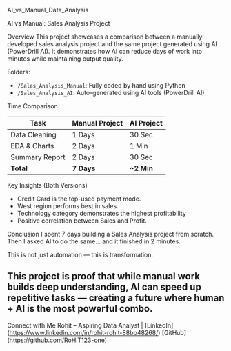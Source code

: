  AI_vs_Manual_Data_Analysis

 AI vs Manual: Sales Analysis Project

Overview
This project showcases a comparison between a manually developed sales analysis project and the same project generated using AI (PowerDrill AI). It demonstrates how AI can reduce days of work into minutes while maintaining output quality.

Folders:
- `/Sales_Analysis_Manual`: Fully coded by hand using Python
- `/Sales_Analysis_AI`: Auto-generated using AI tools (PowerDrill AI)

Time Comparison

| Task            | Manual Project | AI Project |
|-----------------|----------------|------------|
| Data Cleaning   | 1 Days         | 30 Sec     |
| EDA & Charts    | 2 Days         | 1 Min      |
| Summary Report  | 2 Days         | 30 Sec     |
| **Total**       | **7 Days**     | **~2 Min** |

Key Insights (Both Versions)
- Credit Card is the top-used payment mode.
- West region performs best in sales.
- Technology category demonstrates the highest profitability
- Positive correlation between Sales and Profit.

Conclusion
I spent 7 days building a Sales Analysis project from scratch.
Then I asked AI to do the same... and it finished in 2 minutes.

This is not just automation — this is transformation.

This project is proof that while manual work builds deep understanding, AI can speed up repetitive tasks — creating a future where human + AI is the most powerful combo.
---

Connect with Me
Rohit – Aspiring Data Analyst |
[LinkedIn] (https://www.linkedin.com/in/rohit-rohit-88bb48268/)
[GitHub] (https://github.com/RoHiT123-one)
